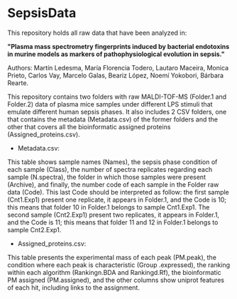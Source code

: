 # SepsisData

This repository holds all raw data that have been analyzed in:

**"Plasma mass spectrometry fingerprints induced by bacterial endotoxins in murine models as markers of pathophysiological evolution in sepsis."**

Authors: Martín Ledesma, María Florencia Todero, Lautaro Maceira, Monica Prieto, Carlos Vay, Marcelo Galas, Beariz López, Noemí Yokobori, Bárbara Rearte.  

This repository contains two folders with raw MALDI-TOF-MS (Folder.1 and Folder.2) data of plasma mice samples under different LPS stimuli that emulate different human sepsis phases. It also includes 2 CSV folders, one that contains the metadata (Metadata.csv) of the former folders and the other that covers all the bioinformatic assigned proteins (Assigned_proteins.csv). 

* Metadata.csv:

This table shows sample names (Names), the sepsis phase condition of each sample (Class), the number of spectra replicates regarding each sample (N.spectra), the folder in which those samples were present (Archive), and finally, the number code of each sample in the Folder raw data (Code). This last Code should be interpreted as follow: the first sample (Cnt1.Exp1) present one replicate, it appears in Folder.1, and the Code is 10; this means that folder 10 in Folder.1 belongs to sample Cnt1.Exp1. The second sample (Cnt2.Exp1) present two replicates, it appears in Folder.1, and the Code is 11; this means that folder 11 and 12 in Folder.1 belongs to sample Cnt2.Exp1. 

* Assigned_proteins.csv: 

This table presents the experimental mass of each peak (PM.peak), the condition where each peak is characteristic (Group
.expressed), the ranking within each algorithm (Rankingn.BDA and Rankingd.Rf), the bioinformatic PM assigned (PM.assigned), and the other columns show uniprot features of each hit, including links to the assignment. 
